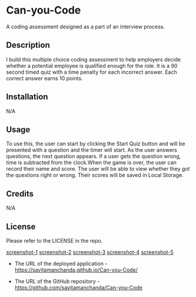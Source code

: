 # Can-you-Code
A coding assessment designed as a part of an interview process. 

## Description

I build this multiple choice coding assessment to help employers decide whether a potential employee is qualified enough for the role. It is a 90 second timed quiz with a time penalty for each incorrect answer. Each correct answer earns 10 points. 

## Installation 
N/A

## Usage

To use this, the user can start by clicking the Start Quiz button and will be presented with a question and the timer will start. As the user answers questions, the next question appears. If a user gets the question wrong, time is subtracted from the clock.When the game is over, the user can record their name and score.
The user will be able to view whether they got the questions right or wrong. Their scores will be saved in Local Storage.

## Credits 

N/A

## License 

Please refer to the LICENSE in the repo. 

[screenshot-1](./assets%3Aimages/1.png)
[screenshot-2](./assets%3Aimages/2.png)
[screenshot-3](./assets%3Aimages/3.png)
[screenshot-4](./assets%3Aimages/4.png)
[screenshot-5](./assets%3Aimages/5.png)

* The URL of the deployed application - https://savitamanchanda.github.io/Can-you-Code/

* The URL of the GitHub repository - https://github.com/savitamanchanda/Can-you-Code


